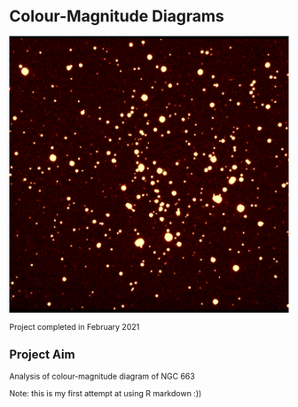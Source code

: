 # Colour-Magnitude Diagrams

![plot](./analysis/images/README_image.png)

Project completed in February 2021

## Project Aim

Analysis of colour-magnitude diagram of NGC 663

Note: this is my first attempt at using R markdown :))
